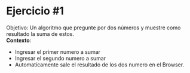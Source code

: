 # Ejercicio #1
Objetivo: Un algoritmo que pregunte por dos números y muestre como resultado la suma de estos.  
**Contexto**:  
* Ingresar el primer numero a sumar    
* Ingresar el segundo numero a sumar  
* Automaticamente sale el resultado de los dos numero en el Browser.  
